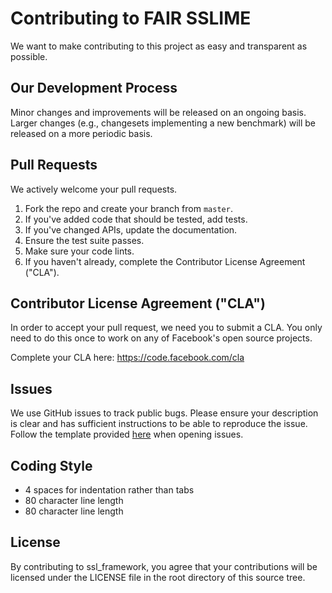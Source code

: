 # Contributing to FAIR SSLIME
We want to make contributing to this project as easy and transparent as possible.

## Our Development Process
Minor changes and improvements will be released on an ongoing basis. Larger changes (e.g., changesets implementing a new benchmark) will be released on a more periodic basis.

## Pull Requests
We actively welcome your pull requests.

1. Fork the repo and create your branch from `master`.
2. If you've added code that should be tested, add tests.
3. If you've changed APIs, update the documentation.
4. Ensure the test suite passes.
5. Make sure your code lints.
6. If you haven't already, complete the Contributor License Agreement ("CLA").

## Contributor License Agreement ("CLA")
In order to accept your pull request, we need you to submit a CLA. You only need
to do this once to work on any of Facebook's open source projects.

Complete your CLA here: <https://code.facebook.com/cla>

## Issues
We use GitHub issues to track public bugs. Please ensure your description is
clear and has sufficient instructions to be able to reproduce the issue. Follow
the template provided [here](.github/ISSUE_TEMPLATE.md) when opening issues.

## Coding Style  
* 4 spaces for indentation rather than tabs
* 80 character line length
* 80 character line length

## License
By contributing to ssl_framework, you agree that your contributions will be licensed
under the LICENSE file in the root directory of this source tree.
